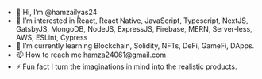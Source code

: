 - 👋 Hi, I’m @hamzailyas24
- 👀 I’m interested in React, React Native, JavaScript, Typescript, NextJS, GatsbyJS, MongoDB, NodeJS, ExpressJS, Firebase, MERN, Server-less, AWS, ESLint, Cypress
- 🌱 I’m currently learning Blockchain, Solidity, NFTs, DeFi, GameFi, DApps.
- 📫 How to reach me hamza24061@gmail.com
- ⚡ Fun fact I turn the imaginations in mind into the realistic products.

<!---
hamzailyas24/hamzailyas24 is a ✨ special ✨ repository because its `README.md` (this file) appears on your GitHub profile.
You can click the Preview link to take a look at your changes.
--->
